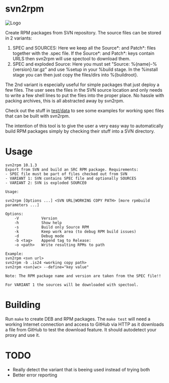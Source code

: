 svn2rpm
=======
![Logo](http://i.imgur.com/DQ0wWjR.png)

Create RPM packages from SVN repository. The source files can be stored in 2 variants:

1. SPEC and SOURCES: Here we keep all the Source*: and Patch*: files together with the .spec file. If the Source*: and Patch*: keys contain URLS then svn2rpm will use spectool to download them.
2. SPEC and exploded Source: Here you must set "Source: %{name}-%{version}.tar.gz" and use %setup in your %build stage. In the %install stage you can then just copy the files/dirs into %{buildroot}.

The 2nd variant is especially useful for simple packages that just deploy a few files. The user sees the files in the SVN source location and only needs to write a few shell lines to put the files into the proper place. No hassle with packing archives, this is all abstracted away by svn2rpm.

Check out the stuff in [test/data](https://github.com/ImmobilienScout24/svn2rpm/tree/master/test/data) to see some examples for working spec files that can be built with svn2rpm.

The intention of this tool is to give the user a very easy way to automatically build RPM packages simply by checking their stuff into a SVN directory.

Usage
=====
```
svn2rpm 10.1.3
Export from SVN and build an SRC RPM package. Requirements:
- SPEC file must be part of files checked out from SVN
- VARIANT 1: SVN contains SPEC file and optionally SOURCES
- VARIANT 2: SVN is exploded SOURCE0

Usage:

svn2rpm [Options ...] <SVN URL|WORKING COPY PATH> [more rpmbuild parameters ...]

Options:
    -V          Version
    -h          Show help
    -s          Build only Source RPM
    -k          Keep work area (to debug RPM build issues)
    -d          Debug mode
    -b <tag>    Append tag to Release:
    -o <path>   Write resulting RPMs to path

Example:
svn2rpm <svn url> 
svn2rpm -b .is24 <working copy path>
svn2rpm <svn|wc> --define="key value"

Note: The RPM package name and version are taken from the SPEC file!!

For VARIANT 1 the sources will be downloaded with spectool.
```

Building
========

Run `make` to create DEB and RPM packages. The `make test` will need a working Internet connection and access to GitHub via HTTP as it downloads a file from GitHub to test the download feature. It should autodetect your proxy and use it.

TODO
====

* Really detect the variant that is beeing used instead of trying both
* Better error reporting
